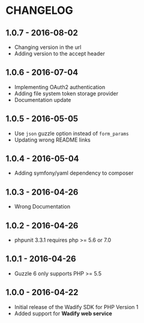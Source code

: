 # CHANGELOG

## 1.0.7 - 2016-08-02

* Changing version in the url
* Adding version to the accept header

## 1.0.6 - 2016-07-04

* Implementing OAuth2 authentication
* Adding file system token storage provider
* Documentation update

## 1.0.5 - 2016-05-05

* Use `json` guzzle option instead of `form_params`
* Updating wrong README links

## 1.0.4 - 2016-05-04

* Adding symfony/yaml dependency to composer

## 1.0.3 - 2016-04-26

* Wrong Documentation 

## 1.0.2 - 2016-04-26

* phpunit 3.3.1 requires php >= 5.6 or 7.0

## 1.0.1 - 2016-04-26

* Guzzle 6 only supports PHP >= 5.5

## 1.0.0 - 2016-04-22

* Initial release of the Wadify SDK for PHP Version 1
* Added support for **Wadify web service**